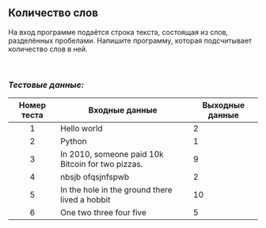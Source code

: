 ## Количество слов

На вход программе подаётся строка текста, состоящая из слов, разделённых пробелами. Напишите программу, которая подсчитывает количество слов в ней.

<br>

### *Тестовые данные:*

| Номер теста | Входные данные                                    | Выходные данные |
|:-----------:|---------------------------------------------------|-----------------|
|      1      | Hello world                                       | 2               |
|      2      | Python                                            | 1               |
|      3      | In 2010, someone paid 10k Bitcoin for two pizzas. | 9               |
|      4      | nbsjb ofqsjnfspwb                                 | 2               |
|      5      | In the hole in the ground there lived a hobbit    | 10              |
|      6      | One two three four five                           | 5               |
